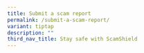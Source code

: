 ```yaml
---
title: Submit a scam report
permalink: /submit-a-scam-report/
variant: tiptap
description: ""
third_nav_title: Stay safe with ScamShield
---
```

